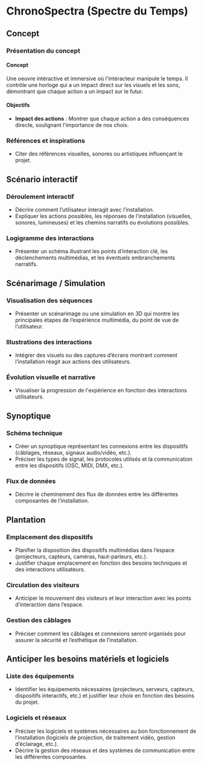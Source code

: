# ChronoSpectra (Spectre du Temps)
## Concept
### Présentation du concept
#### Concept
Une oeuvre intéractive et immersive où l'intéracteur manipule le temps. Il contrôle une horloge qui a un impact direct sur les visuels et les sons, démontrant que chaque action a un impact sur le futur.
#### Objectifs
- **Impact des actions** : Montrer que chaque action a des conséquences directe, soulignant l'importance de nos choix.

### Références et inspirations
- Citer des références visuelles, sonores ou artistiques influençant le projet.

## Scénario interactif
### Déroulement interactif
- Décrire comment l’utilisateur interagit avec l’installation.
- Expliquer les actions possibles, les réponses de l’installation (visuelles, sonores, lumineuses) et les chemins narratifs ou évolutions possibles.

### Logigramme des interactions
- Présenter un schéma illustrant les points d’interaction clé, les déclenchements multimédias, et les éventuels embranchements narratifs.

## Scénarimage / Simulation
### Visualisation des séquences
- Présenter un scénarimage ou une simulation en 3D qui montre les principales étapes de l’expérience multimédia, du point de vue de l’utilisateur.
### Illustrations des interactions
- Intégrer des visuels ou des captures d’écrans montrant comment l’installation réagit aux actions des utilisateurs.
### Évolution visuelle et narrative
- Visualiser la progression de l'expérience en fonction des interactions utilisateurs.
## Synoptique
### Schéma technique
- Créer un synoptique représentant les connexions entre les dispositifs (câblages, réseaux, signaux audio/vidéo, etc.).
- Préciser les types de signal, les protocoles utilisés et la communication entre les dispositifs (OSC, MIDI, DMX, etc.).
### Flux de données
- Décrire le cheminement des flux de données entre les différentes composantes de l’installation.
## Plantation
### Emplacement des dispositifs
- Planifier la disposition des dispositifs multimédias dans l’espace (projecteurs, capteurs, caméras, haut-parleurs, etc.).
- Justifier chaque emplacement en fonction des besoins techniques et des interactions utilisateurs.
### Circulation des visiteurs
- Anticiper le mouvement des visiteurs et leur interaction avec les points d’interaction dans l’espace.
### Gestion des câblages
- Préciser comment les câblages et connexions seront organisés pour assurer la sécurité et l’esthétique de l’installation.
## Anticiper les besoins matériels et logiciels
### Liste des équipements
- Identifier les équipements nécessaires (projecteurs, serveurs, capteurs, dispositifs interactifs, etc.) et justifier leur choix en fonction des besoins du projet.
### Logiciels et réseaux
- Préciser les logiciels et systèmes nécessaires au bon fonctionnement de l’installation (logiciels de projection, de traitement vidéo, gestion d’éclairage, etc.).
- Décrire la gestion des réseaux et des systèmes de communication entre les différentes composantes.
